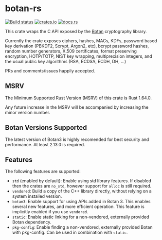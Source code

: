 # botan-rs

[![Build status](https://github.com/randombit/botan-rs/actions/workflows/ci.yml/badge.svg?branch=master)](https://github.com/randombit/botan-rs/actions)
[![crates.io](https://img.shields.io/crates/v/botan.svg)](https://crates.io/crates/botan)
[![docs.rs](https://docs.rs/botan/badge.svg)](https://docs.rs/botan)

This crate wraps the C API exposed by the [Botan](https://botan.randombit.net/)
cryptography library.

Currently the crate exposes ciphers, hashes, MACs, KDFs, password based key
derivation (PBKDF2, Scrypt, Argon2, etc), bcrypt password hashes, random number
generators, X.509 certificates, format preserving encryption, HOTP/TOTP, NIST
key wrapping, multiprecision integers, and the usual public key algorithms (RSA,
ECDSA, ECDH, DH, ...)

PRs and comments/issues happily accepted.

MSRV
-----

The Minimum Supported Rust Version (MSRV) of this crate is Rust 1.64.0.

Any future increase in the MSRV will be accompanied by increasing the minor
version number.

Botan Versions Supported
--------------------------

The latest version of Botan3 is highly recomended for best security and
performance. At least 2.13.0 is required.

Features
---------

The following features are supported:

* `std` (enabled by default): Enable using std library features.  If
  disabled then the crates are `no_std`, however support for `alloc`
  is still required.
* `vendored`: Build a copy of the C++ library directly, without
  relying on a system installed version.
* `botan3`: Enable support for using APIs added in Botan 3.
  This enables several new features, and more efficient operation.
  This feature is implicitly enabled if you use `vendored`.
* `static`: Enable static linking for a non-vendored, externally
  provided Botan dependency.
* `pkg-config`: Enable finding a non-vendored, externally provided
  Botan with pkg-config. Can be used in combination with `static`.
